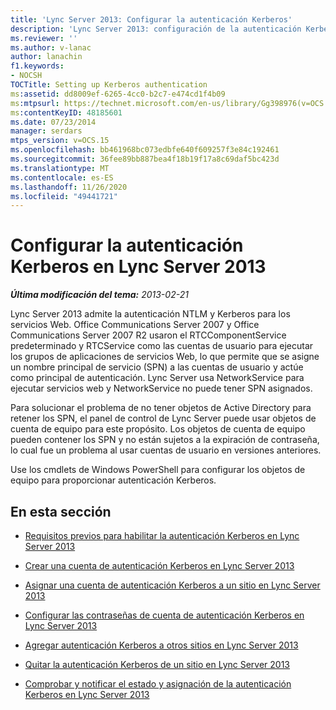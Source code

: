 ```yaml
---
title: 'Lync Server 2013: Configurar la autenticación Kerberos'
description: 'Lync Server 2013: configuración de la autenticación Kerberos.'
ms.reviewer: ''
ms.author: v-lanac
author: lanachin
f1.keywords:
- NOCSH
TOCTitle: Setting up Kerberos authentication
ms:assetid: dd8009ef-6265-4cc0-b2c7-e474cd1f4b09
ms:mtpsurl: https://technet.microsoft.com/en-us/library/Gg398976(v=OCS.15)
ms:contentKeyID: 48185601
ms.date: 07/23/2014
manager: serdars
mtps_version: v=OCS.15
ms.openlocfilehash: bb461968bc073edbfe640f609257f3e84c192461
ms.sourcegitcommit: 36fee89bb887bea4f18b19f17a8c69daf5bc423d
ms.translationtype: MT
ms.contentlocale: es-ES
ms.lasthandoff: 11/26/2020
ms.locfileid: "49441721"
---
```

# <a name="setting-up-kerberos-authentication-in-lync-server-2013"></a>Configurar la autenticación Kerberos en Lync Server 2013

<div data-xmlns="http://www.w3.org/1999/xhtml">

<div class="topic" data-xmlns="http://www.w3.org/1999/xhtml" data-msxsl="urn:schemas-microsoft-com:xslt" data-cs="https://msdn.microsoft.com/">

<div data-asp="https://msdn2.microsoft.com/asp">



</div>

<div id="mainSection">

<div id="mainBody">

<span> </span>

_**Última modificación del tema:** 2013-02-21_

Lync Server 2013 admite la autenticación NTLM y Kerberos para los servicios Web. Office Communications Server 2007 y Office Communications Server 2007 R2 usaron el RTCComponentService predeterminado y RTCService como las cuentas de usuario para ejecutar los grupos de aplicaciones de servicios Web, lo que permite que se asigne un nombre principal de servicio (SPN) a las cuentas de usuario y actúe como principal de autenticación. Lync Server usa NetworkService para ejecutar servicios web y NetworkService no puede tener SPN asignados.

Para solucionar el problema de no tener objetos de Active Directory para retener los SPN, el panel de control de Lync Server puede usar objetos de cuenta de equipo para este propósito. Los objetos de cuenta de equipo pueden contener los SPN y no están sujetos a la expiración de contraseña, lo cual fue un problema al usar cuentas de usuario en versiones anteriores.

Use los cmdlets de Windows PowerShell para configurar los objetos de equipo para proporcionar autenticación Kerberos.

<div>

## <a name="in-this-section"></a>En esta sección

  - [Requisitos previos para habilitar la autenticación Kerberos en Lync Server 2013](lync-server-2013-prerequisites-for-enabling-kerberos-authentication.md)

  - [Crear una cuenta de autenticación Kerberos en Lync Server 2013](lync-server-2013-create-a-kerberos-authentication-account.md)

  - [Asignar una cuenta de autenticación Kerberos a un sitio en Lync Server 2013](lync-server-2013-assign-a-kerberos-authentication-account-to-a-site.md)

  - [Configurar las contraseñas de cuenta de autenticación Kerberos en Lync Server 2013](lync-server-2013-setting-up-kerberos-authentication-account-passwords.md)

  - [Agregar autenticación Kerberos a otros sitios en Lync Server 2013](lync-server-2013-add-kerberos-authentication-to-other-sites.md)

  - [Quitar la autenticación Kerberos de un sitio en Lync Server 2013](lync-server-2013-remove-kerberos-authentication-from-a-site.md)

  - [Comprobar y notificar el estado y asignación de la autenticación Kerberos en Lync Server 2013](lync-server-2013-testing-and-reporting-the-status-and-assignment-of-kerberos-authentication.md)

</div>

</div>

<span> </span>

</div>

</div>

</div>

